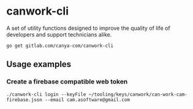 # canwork-cli

A set of utility functions designed to improve the quality of life of developers and support technicians alike.

```
go get gitlab.com/canya-com/canwork-cli
```

## Usage examples

### Create a firebase compatible web token

`./canwork-cli login --keyFile ~/tooling/keys/canwork/can-work-cam-firebase.json --email cam.asoftware@gmail.com`

